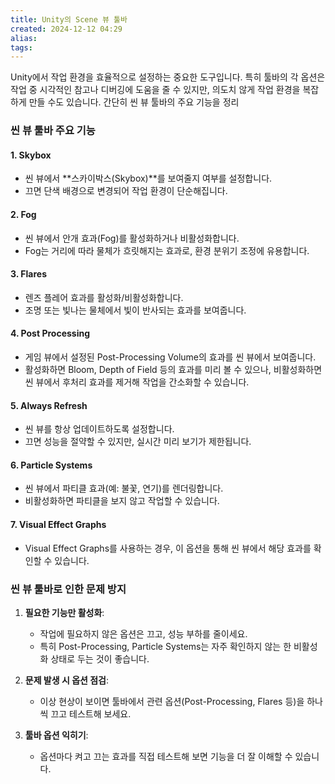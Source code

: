 ```yaml
---
title: Unity의 Scene 뷰 툴바
created: 2024-12-12 04:29
alias:
tags:
---
```

Unity에서 작업 환경을 효율적으로 설정하는 중요한 도구입니다. 
특히 툴바의 각 옵션은 작업 중 시각적인 참고나 디버깅에 도움을 줄 수 있지만, 의도치 않게 작업 환경을 복잡하게 만들 수도 있습니다. 
간단히 씬 뷰 툴바의 주요 기능을 정리


### 씬 뷰 툴바 주요 기능

#### 1. **Skybox**

- 씬 뷰에서 **스카이박스(Skybox)**를 보여줄지 여부를 설정합니다.
- 끄면 단색 배경으로 변경되어 작업 환경이 단순해집니다.

#### 2. **Fog**

- 씬 뷰에서 안개 효과(Fog)를 활성화하거나 비활성화합니다.
- Fog는 거리에 따라 물체가 흐릿해지는 효과로, 환경 분위기 조정에 유용합니다.

#### 3. **Flares**

- 렌즈 플레어 효과를 활성화/비활성화합니다.
- 조명 또는 빛나는 물체에서 빛이 반사되는 효과를 보여줍니다.

#### 4. **Post Processing**

- 게임 뷰에서 설정된 Post-Processing Volume의 효과를 씬 뷰에서 보여줍니다.
- 활성화하면 Bloom, Depth of Field 등의 효과를 미리 볼 수 있으나, 비활성화하면 씬 뷰에서 후처리 효과를 제거해 작업을 간소화할 수 있습니다.

#### 5. **Always Refresh**

- 씬 뷰를 항상 업데이트하도록 설정합니다.
- 끄면 성능을 절약할 수 있지만, 실시간 미리 보기가 제한됩니다.

#### 6. **Particle Systems**

- 씬 뷰에서 파티클 효과(예: 불꽃, 연기)를 렌더링합니다.
- 비활성화하면 파티클을 보지 않고 작업할 수 있습니다.

#### 7. **Visual Effect Graphs**

- Visual Effect Graphs를 사용하는 경우, 이 옵션을 통해 씬 뷰에서 해당 효과를 확인할 수 있습니다.


### 씬 뷰 툴바로 인한 문제 방지

1. **필요한 기능만 활성화**:
    
    - 작업에 필요하지 않은 옵션은 끄고, 성능 부하를 줄이세요.
    - 특히 Post-Processing, Particle Systems는 자주 확인하지 않는 한 비활성화 상태로 두는 것이 좋습니다.
2. **문제 발생 시 옵션 점검**:
    
    - 이상 현상이 보이면 툴바에서 관련 옵션(Post-Processing, Flares 등)을 하나씩 끄고 테스트해 보세요.
3. **툴바 옵션 익히기**:
    
    - 옵션마다 켜고 끄는 효과를 직접 테스트해 보면 기능을 더 잘 이해할 수 있습니다.


